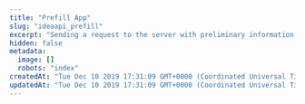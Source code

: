 ```yaml
---
title: "Prefill App"
slug: "ideaapi_prefill"
excerpt: "Sending a request to the server with preliminary information of the application and returns a URL for the applicant to complete and submit the application."
hidden: false
metadata: 
  image: []
  robots: "index"
createdAt: "Tue Dec 10 2019 17:31:09 GMT+0000 (Coordinated Universal Time)"
updatedAt: "Tue Dec 10 2019 17:31:09 GMT+0000 (Coordinated Universal Time)"
---
```

